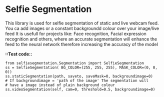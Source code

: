 # Selfie Segmentation
This library is used for selfie segmentation of static and live webcam feed. You ca add images or a constant backgroundd colour over your image/live feed
It is usefull for projects like: Face recognition, Facial expression recognition and others, where an accurate segmentation will enhance the feed to the neural network therefore increasing the accuracy of the model

**::Test code::**
```
from selfiesegmentation.Segmentation import SelfieSegmentation
ss = SelfieSegmentation( BG_COLOR=(255, 255, 255), MASK_COLOR=(0, 0, 0))
ss.staticSegmentation(path, saveto, saveMask=0, backgroundimage=0)
# If backgroundimage = 'path of the image' The segmentation will 
# have a image instead of plain background colour
ss.videoSegmentation(self, cam=0, threshold=0.5, backgroundimage=0)

```
